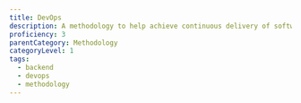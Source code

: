 ```yaml
---
title: DevOps
description: A methodology to help achieve continuous delivery of software-driven innovation.
proficiency: 3
parentCategory: Methodology
categoryLevel: 1
tags:
  - backend
  - devops
  - methodology
---
```

